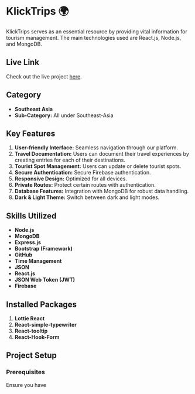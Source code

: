 # KlickTrips 🌍

KlickTrips serves as an essential resource by providing vital information for tourism management. The main technologies used are React.js, Node.js, and MongoDB.

## Live Link
Check out the live project [here](https://github.com/programming-hero-web-course-4/b9a10-server-side-ARAFAT05426).

## Category
- **Southeast Asia**
- **Sub-Category:** All under Southeast-Asia

## Key Features
1. **User-friendly Interface:** Seamless navigation through our platform.
2. **Travel Documentation:** Users can document their travel experiences by creating entries for each of their destinations.
3. **Tourist Spot Management:** Users can update or delete tourist spots.
4. **Secure Authentication:** Secure Firebase authentication.
5. **Responsive Design:** Optimized for all devices.
6. **Private Routes:** Protect certain routes with authentication.
7. **Database Features:** Integration with MongoDB for robust data handling.
8. **Dark & Light Theme:** Switch between dark and light modes.

## Skills Utilized
- **Node.js**
- **MongoDB**
- **Express.js**
- **Bootstrap (Framework)**
- **GitHub**
- **Time Management**
- **JSON**
- **React.js**
- **JSON Web Token (JWT)**
- **Firebase**

## Installed Packages
1. **Lottie React**
2. **React-simple-typewriter**
3. **React-tooltip**
4. **React-Hook-Form**

## Project Setup

### Prerequisites
Ensure you have
